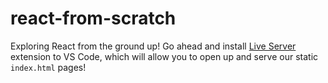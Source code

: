 # react-from-scratch

Exploring React from the ground up! Go ahead and install [Live Server](https://marketplace.visualstudio.com/items?itemName=ritwickdey.LiveServer) extension to VS Code, which will allow you to open up and serve our static `index.html` pages!

